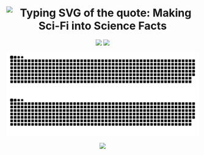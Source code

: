 <h1 align="center">
<img src="https://readme-typing-svg.demolab.com?font=Georgia&size=40&pause=100&color=f5f5f5&background=52387400&center=true&vCenter=true&random=false&width=600&height=100&lines=Make+Sci-Fi+into+Science+Facts" alt="Typing SVG of the quote: Making Sci-Fi into Science Facts" />
</h1>

<p align="center">
  <img height="160px" src="https://github-readme-stats-sigma-five.vercel.app/api?username=hanson-hschang&show_icons=true&count_private=true&include_all_commits=true&theme=dark" />
  <img height="160px" src="https://github-readme-stats.vercel.app/api/top-langs/?username=hanson-hschang&count_private=true&theme=dark&layout=compact" />
</p>

<p align="center">
    <img src="https://raw.githubusercontent.com/platane/platane/output/github-contribution-grid-snake-dark.svg#gh-dark-mode-only" />
    <img src="https://raw.githubusercontent.com/platane/platane/output/github-contribution-grid-snake.svg#gh-light-mode-only" />
</p>

<p align="center">
  <img src="https://profile-counter.glitch.me/hanson-hschang/count.svg" />
</p>

<!--
**hanson-hschang/hanson-hschang** is a ✨ _special_ ✨ repository because its `README.md` (this file) appears on your GitHub profile.

Here are some ideas to get you started:

- 🔭 I’m currently working on ...
- 🌱 I’m currently learning ...
- 👯 I’m looking to collaborate on ...
- 🤔 I’m looking for help with ...
- 💬 Ask me about ...
- 📫 How to reach me: ...
- 😄 Pronouns: ...
- ⚡ Fun fact: ...
-->
